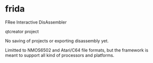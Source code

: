 # frida

FRee Interactive DisAssembler

qtcreator project

No saving of projects or exporting disassembly yet.

Limitted to NMOS6502 and Atari/C64 file formats, but the framework is meant
to support all kind of processors and platforms.
